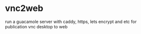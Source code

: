# vnc2web
run a guacamole server with caddy, https, lets encrypt and etc for publication vnc desktop to web
